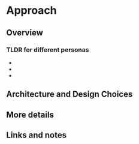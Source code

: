 # Approach

<Link to specific use case; high level goal of approach>

## Overview

<Brief recap of problems>
<Answer how do problems interact with each other>
<What constraints or difficulties are introduced as part of combining them>

### TLDR for different personas

- <Business persona>
- <Technical persona>
- <Legal persona>

## Architecture and Design Choices

<Explanation of more details on how to combine and think>
<Link to patterns and vendors>
<Include recommendations>
  
## More details
<Trade-offs>
<Open questions>

## Links and notes
